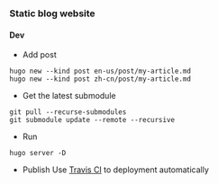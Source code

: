 ### Static blog website

#### Dev

- Add post
```
hugo new --kind post en-us/post/my-article.md
hugo new --kind post zh-cn/post/my-article.md
```

- Get the latest submodule
```
git pull --recurse-submodules
git submodule update --remote --recursive
```

- Run
```
hugo server -D
```

- Publish
Use [Travis CI](https://travis-ci.org/) to deployment automatically 
